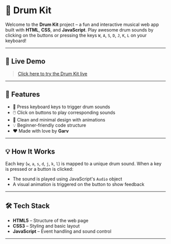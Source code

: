 # 🥁 Drum Kit

Welcome to the **Drum Kit** project – a fun and interactive musical web app built with **HTML**, **CSS**, and **JavaScript**. Play awesome drum sounds by clicking on the buttons or pressing the keys `W`, `A`, `S`, `D`, `J`, `K`, `L` on your keyboard!

---

## 🔗 Live Demo

> [Click here to try the Drum Kit live](#)  

---


## 🚀 Features

- 🎹 Press keyboard keys to trigger drum sounds
- 🖱️ Click on buttons to play corresponding sounds
- 🎨 Clean and minimal design with animations
- 💡 Beginner-friendly code structure
- ❤️ Made with love by **Garv**

---

## 💡 How It Works

Each key (`w`, `a`, `s`, `d`, `j`, `k`, `l`) is mapped to a unique drum sound. When a key is pressed or a button is clicked:
- The sound is played using JavaScript's `Audio` object
- A visual animation is triggered on the button to show feedback

---

## 🛠️ Tech Stack

- **HTML5** – Structure of the web page
- **CSS3** – Styling and basic layout
- **JavaScript** – Event handling and sound control

---


